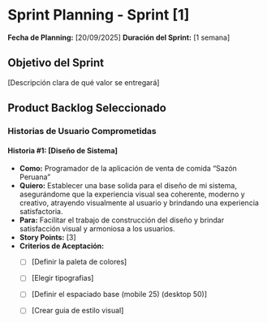 # Sprint Planning - Sprint [1]

**Fecha de Planning:** [20/09/2025]
**Duración del Sprint:** [1 semana]

## Objetivo del Sprint
[Descripción clara de qué valor se entregará]

## Product Backlog Seleccionado

### Historias de Usuario Comprometidas

#### Historia #1: [Diseño de Sistema]
- **Como:** Programador de la aplicación de venta de comida  “Sazón Peruana”
- **Quiero:** Establecer una base solida para el diseño de mi sistema, asegurándome que la experiencia visual sea coherente, moderno y creativo, atrayendo visualmente al usuario y brindando una experiencia satisfactoria.
- **Para:** Facilitar el trabajo de construcción del diseño y brindar satisfacción visual y armoniosa a los usuarios.
- **Story Points:** [3]
- **Criterios de Aceptación:**
  - [ ] [Definir la paleta de colores]
  - [ ] [Elegir tipografias]
  - [ ] [Definir el espaciado base (mobile 25) (desktop 50)]
  - [ ] [Crear guia de estilo visual]

 
